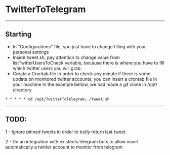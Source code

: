 # TwitterToTelegram
-------------
## Starting
- In "Configurations" file, you just have to change filling with your personal settings
- Inside tweet.sh, pay attention to change value from listTwitterUsersToCheck variable, because there is where you have to fill which twitter users you will grab.
- Create a Crontab file
In order to check any minute if there is some update on monitored twitter accounts, you can insert a crontab file in your machine
In the example bellow, we had made a git clone in /opt/ directory
```
* * * * * cd /opt/TwitterToTelegram;./tweet.sh
```
-------------
## TODO:

1 - Ignore pinned tweets in order to trully return last tweet

2 - Do an integration with existents telegram bots to allow insert automatically a twitter account to monitor from telegram
